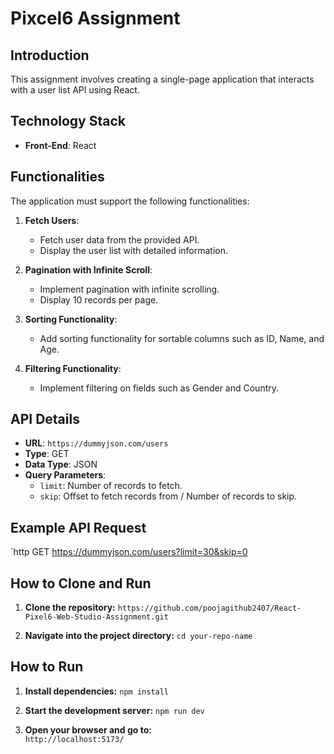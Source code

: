 # Pixcel6 Assignment

## Introduction

This assignment involves creating a single-page application that interacts with a user list API using React.

## Technology Stack

- **Front-End**: React

## Functionalities

The application must support the following functionalities:

1. **Fetch Users**:

   - Fetch user data from the provided API.
   - Display the user list with detailed information.

2. **Pagination with Infinite Scroll**:

   - Implement pagination with infinite scrolling.
   - Display 10 records per page.

3. **Sorting Functionality**:

   - Add sorting functionality for sortable columns such as ID, Name, and Age.

4. **Filtering Functionality**:
   - Implement filtering on fields such as Gender and Country.

## API Details

- **URL**: `https://dummyjson.com/users`
- **Type**: GET
- **Data Type**: JSON
- **Query Parameters**:
  - `limit`: Number of records to fetch.
  - `skip`: Offset to fetch records from / Number of records to skip.

## Example API Request

`http
GET https://dummyjson.com/users?limit=30&skip=0

## How to Clone and Run

1. **Clone the repository:**
   `https://github.com/poojagithub2407/React-Pixel6-Web-Studio-Assignment.git`

2. **Navigate into the project directory:**
   ```cd your-repo-name```

## How to Run

1. **Install dependencies:**
     `npm install`

2. **Start the development server:**
    `npm run dev`

3. **Open your browser and go to:**   
   `http://localhost:5173/` 
